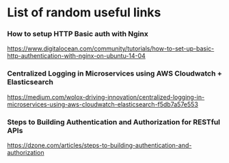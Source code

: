 # List of random useful links

### How to setup HTTP Basic auth with Nginx
https://www.digitalocean.com/community/tutorials/how-to-set-up-basic-http-authentication-with-nginx-on-ubuntu-14-04

### Centralized Logging in Microservices using AWS Cloudwatch + Elasticsearch
https://medium.com/wolox-driving-innovation/centralized-logging-in-microservices-using-aws-cloudwatch-elasticsearch-f5db7a57e553

### Steps to Building Authentication and Authorization for RESTful APIs
https://dzone.com/articles/steps-to-building-authentication-and-authorization

